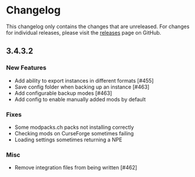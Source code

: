 # Changelog

This changelog only contains the changes that are unreleased. For changes for individual releases, please visit the
[releases](https://github.com/ATLauncher/ATLauncher/releases) page on GitHub.

## 3.4.3.2

### New Features
- Add ability to export instances in different formats [#455]
- Save config folder when backing up an instance [#463]
- Add configurable backup modes [#463]
- Add config to enable manually added mods by default

### Fixes
- Some modpacks.ch packs not installing correctly
- Checking mods on CurseForge sometimes failing
- Loading settings sometimes returning a NPE

### Misc
- Remove integration files from being written [#462]
